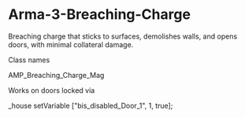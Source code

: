 # Arma-3-Breaching-Charge
Breaching charge that sticks to surfaces, demolishes walls, and opens doors, with minimal collateral damage.

Class names

AMP_Breaching_Charge_Mag

Works on doors locked via

_house setVariable ["bis_disabled_Door_1", 1, true];
